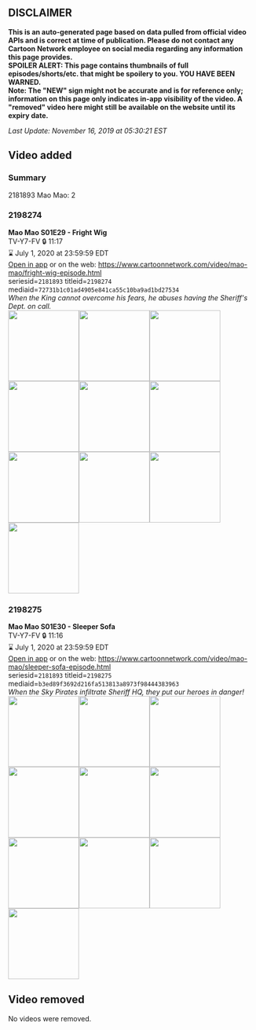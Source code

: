 ## DISCLAIMER
**This is an auto-generated page based on data pulled from official video APIs and is correct at time of publication. Please do not contact any Cartoon Network employee on social media regarding any information this page provides.**  
**SPOILER ALERT: This page contains thumbnails of full episodes/shorts/etc. that might be spoilery to you. YOU HAVE BEEN WARNED.**  
**Note: The "NEW" sign might not be accurate and is for reference only; information on this page only indicates in-app visibility of the video. A "removed" video here might still be available on the website until its expiry date.**  

_Last Update: November 16, 2019 at 05:30:21 EST_
## Video added
### Summary
2181893 Mao Mao: 2  
### 2198274
**Mao Mao S01E29 - Fright Wig**  
TV-Y7-FV 🔒 11:17  
⌛ July 1, 2020 at 23:59:59 EDT  
[Open in app](https://tinyurl.com/y44l8ony) or on the web: https://www.cartoonnetwork.com/video/mao-mao/fright-wig-episode.html  
seriesid=`2181893` titleid=`2198274` mediaid=`72731b1c01ad4905e841ca55c10ba9ad1bd27534`  
_When the King cannot overcome his fears, he abuses having the Sheriff's Dept. on call._  
<a href="https://s3.amazonaws.com/cartoonorchestrator/2198274_001_1280x720.jpg"><img src="https://s3.amazonaws.com/cartoonorchestrator/2198274_001_640x360.jpg" height="144px" /></a><a href="https://s3.amazonaws.com/cartoonorchestrator/2198274_002_1280x720.jpg"><img src="https://s3.amazonaws.com/cartoonorchestrator/2198274_002_640x360.jpg" height="144px" /></a><a href="https://s3.amazonaws.com/cartoonorchestrator/2198274_003_1280x720.jpg"><img src="https://s3.amazonaws.com/cartoonorchestrator/2198274_003_640x360.jpg" height="144px" /></a><a href="https://s3.amazonaws.com/cartoonorchestrator/2198274_004_1280x720.jpg"><img src="https://s3.amazonaws.com/cartoonorchestrator/2198274_004_640x360.jpg" height="144px" /></a><a href="https://s3.amazonaws.com/cartoonorchestrator/2198274_005_1280x720.jpg"><img src="https://s3.amazonaws.com/cartoonorchestrator/2198274_005_640x360.jpg" height="144px" /></a><a href="https://s3.amazonaws.com/cartoonorchestrator/2198274_006_1280x720.jpg"><img src="https://s3.amazonaws.com/cartoonorchestrator/2198274_006_640x360.jpg" height="144px" /></a><a href="https://s3.amazonaws.com/cartoonorchestrator/2198274_007_1280x720.jpg"><img src="https://s3.amazonaws.com/cartoonorchestrator/2198274_007_640x360.jpg" height="144px" /></a><a href="https://s3.amazonaws.com/cartoonorchestrator/2198274_008_1280x720.jpg"><img src="https://s3.amazonaws.com/cartoonorchestrator/2198274_008_640x360.jpg" height="144px" /></a><a href="https://s3.amazonaws.com/cartoonorchestrator/2198274_009_1280x720.jpg"><img src="https://s3.amazonaws.com/cartoonorchestrator/2198274_009_640x360.jpg" height="144px" /></a><a href="https://s3.amazonaws.com/cartoonorchestrator/2198274_010_1280x720.jpg"><img src="https://s3.amazonaws.com/cartoonorchestrator/2198274_010_640x360.jpg" height="144px" /></a>
### 2198275
**Mao Mao S01E30 - Sleeper Sofa**  
TV-Y7-FV 🔒 11:16  
⌛ July 1, 2020 at 23:59:59 EDT  
[Open in app](https://tinyurl.com/qrdeaza) or on the web: https://www.cartoonnetwork.com/video/mao-mao/sleeper-sofa-episode.html  
seriesid=`2181893` titleid=`2198275` mediaid=`b3ed89f3692d216fa513813a8973f98444383963`  
_When the Sky Pirates infiltrate Sheriff HQ, they put our heroes in danger!_  
<a href="https://s3.amazonaws.com/cartoonorchestrator/2198275_001_1280x720.jpg"><img src="https://s3.amazonaws.com/cartoonorchestrator/2198275_001_640x360.jpg" height="144px" /></a><a href="https://s3.amazonaws.com/cartoonorchestrator/2198275_002_1280x720.jpg"><img src="https://s3.amazonaws.com/cartoonorchestrator/2198275_002_640x360.jpg" height="144px" /></a><a href="https://s3.amazonaws.com/cartoonorchestrator/2198275_003_1280x720.jpg"><img src="https://s3.amazonaws.com/cartoonorchestrator/2198275_003_640x360.jpg" height="144px" /></a><a href="https://s3.amazonaws.com/cartoonorchestrator/2198275_004_1280x720.jpg"><img src="https://s3.amazonaws.com/cartoonorchestrator/2198275_004_640x360.jpg" height="144px" /></a><a href="https://s3.amazonaws.com/cartoonorchestrator/2198275_005_1280x720.jpg"><img src="https://s3.amazonaws.com/cartoonorchestrator/2198275_005_640x360.jpg" height="144px" /></a><a href="https://s3.amazonaws.com/cartoonorchestrator/2198275_006_1280x720.jpg"><img src="https://s3.amazonaws.com/cartoonorchestrator/2198275_006_640x360.jpg" height="144px" /></a><a href="https://s3.amazonaws.com/cartoonorchestrator/2198275_007_1280x720.jpg"><img src="https://s3.amazonaws.com/cartoonorchestrator/2198275_007_640x360.jpg" height="144px" /></a><a href="https://s3.amazonaws.com/cartoonorchestrator/2198275_008_1280x720.jpg"><img src="https://s3.amazonaws.com/cartoonorchestrator/2198275_008_640x360.jpg" height="144px" /></a><a href="https://s3.amazonaws.com/cartoonorchestrator/2198275_009_1280x720.jpg"><img src="https://s3.amazonaws.com/cartoonorchestrator/2198275_009_640x360.jpg" height="144px" /></a><a href="https://s3.amazonaws.com/cartoonorchestrator/2198275_010_1280x720.jpg"><img src="https://s3.amazonaws.com/cartoonorchestrator/2198275_010_640x360.jpg" height="144px" /></a>
## Video removed
No videos were removed.  

